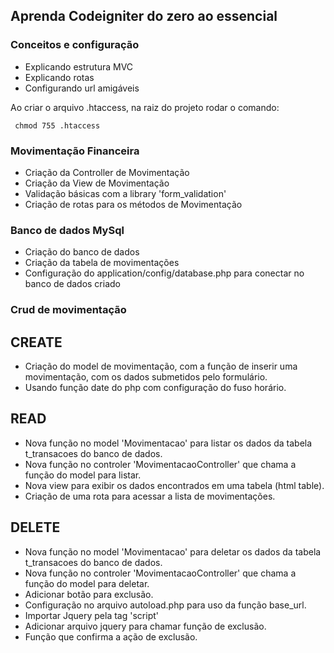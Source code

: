 ## Aprenda Codeigniter do zero ao essencial

### Conceitos e configuração

- Explicando estrutura MVC
- Explicando rotas
- Configurando url amigáveis

Ao criar o arquivo .htaccess, na raiz do projeto rodar o comando:

````
 chmod 755 .htaccess

````

### Movimentação Financeira

- Criação da Controller de Movimentação
- Criação da View de Movimentação
- Validação básicas com a library 'form_validation'
- Criação de rotas para os métodos de Movimentação

### Banco de dados MySql

- Criação do banco de dados 
- Criação da tabela de movimentações
- Configuração do application/config/database.php para conectar no banco de dados criado


### Crud de movimentação

## CREATE

- Criação do model de movimentação, com a função de inserir uma movimentação, com os dados submetidos pelo formulário.
- Usando função date do php com configuração do fuso horário.

## READ

- Nova função no model 'Movimentacao' para listar os dados da tabela t_transacoes do banco de dados.
- Nova função no controler 'MovimentacaoController' que chama a função do model para listar.
- Nova view para exibir os dados encontrados em uma tabela (html table).
- Criação de uma rota para acessar a lista de movimentações.

## DELETE

- Nova função no model 'Movimentacao' para deletar os dados da tabela t_transacoes do banco de dados.
- Nova função no controler 'MovimentacaoController' que chama a função do model para deletar.
- Adicionar botão para exclusão.
- Configuração no arquivo autoload.php para uso da função base_url.
- Importar Jquery pela tag 'script'
- Adicionar arquivo jquery para chamar função de exclusão.
- Função que confirma a ação de exclusão.

